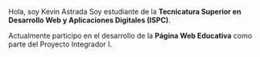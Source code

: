 Hola, soy Kevin Astrada
Soy estudiante de la **Tecnicatura Superior en Desarrollo Web y Aplicaciones Digitales (ISPC)**.

Actualmente participo en el desarrollo de la **Página Web Educativa** como parte del Proyecto Integrador I.
